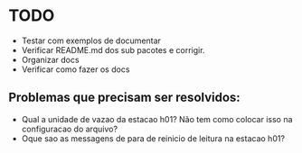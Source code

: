 # TODO
- Testar com exemplos de documentar
- Verificar README.md dos sub pacotes e corrigir.
- Organizar docs
- Verificar como fazer os docs


## Problemas que precisam ser resolvidos:
- Qual a unidade de vazao da estacao h01? Não tem como colocar isso na configuracao do arquivo?
- Oque sao as messagens de para de reinicio de leitura na estacao h01?